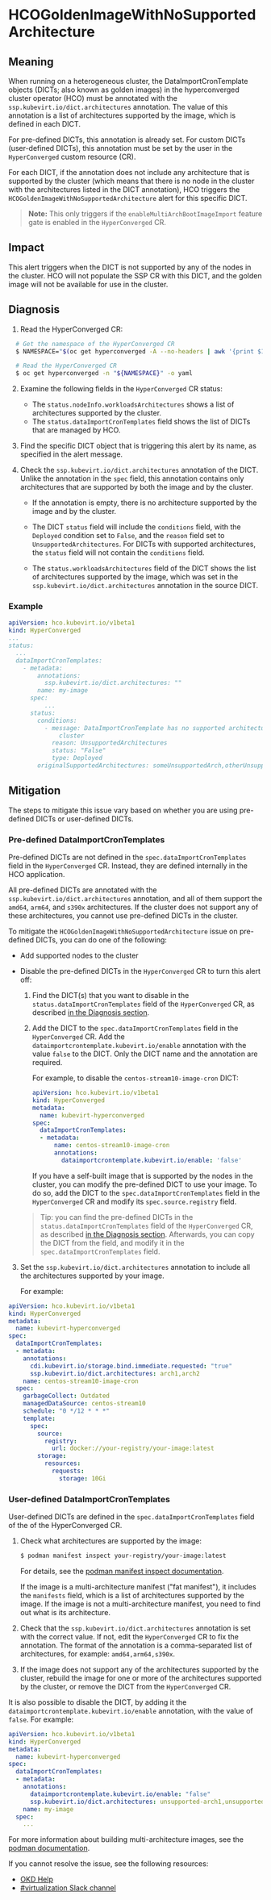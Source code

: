# HCOGoldenImageWithNoSupportedArchitecture

## Meaning

When running on a heterogeneous cluster, the DataImportCronTemplate objects
(DICTs; also known as golden images) in the hyperconverged cluster operator
(HCO) must be annotated with the `ssp.kubevirt.io/dict.architectures`
annotation. The value of this annotation is a list of architectures
supported by the image, which is defined in each DICT.

For pre-defined DICTs, this annotation is already set. For custom DICTs
(user-defined DICTs), this annotation must be set by the user in the
`HyperConverged` custom resource (CR).

For each DICT, if the annotation does not include any architecture that is
supported by the cluster (which means that there is no node in the cluster with
the architectures listed in the DICT annotation), HCO triggers the
`HCOGoldenImageWithNoSupportedArchitecture` alert for this specific DICT.

> **Note:** This only triggers if the `enableMultiArchBootImageImport`
> feature gate is enabled in the `HyperConverged` CR.

## Impact

This alert triggers when the DICT is not supported by any of the nodes in the
cluster. HCO will not populate the SSP CR with this DICT, and the golden image
will not be available for use in the cluster.

## Diagnosis

1. Read the HyperConverged CR:

```bash
  # Get the namespace of the HyperConverged CR
  $ NAMESPACE="$(oc get hyperconverged -A --no-headers | awk '{print $1}')"

  # Read the HyperConverged CR
  $ oc get hyperconverged -n "${NAMESPACE}" -o yaml
```

2. Examine the following fields in the `HyperConverged` CR status:

   - The `status.nodeInfo.workloadsArchitectures` shows a list of architectures
supported by the cluster.
   - The `status.dataImportCronTemplates` field shows the list of DICTs that are
managed by HCO.

3. Find the specific DICT object that is triggering this alert by its name, as
specified in the alert message.

4. Check the `ssp.kubevirt.io/dict.architectures` annotation of the DICT. Unlike
the annotation in the `spec` field, this annotation contains only architectures
that are supported by both the image and by the cluster.

   - If the annotation is empty, there is no architecture supported by the image
and by the cluster.

   - The DICT `status` field will include the `conditions` field, with the
`Deployed` condition set to `False`, and the `reason` field set to
`UnsupportedArchitectures`. For DICTs with supported architectures, the `status`
field will not contain the `conditions` field.

   - The `status.workloadsArchitectures` field of the DICT shows the list of
architectures supported by the image, which was set in the
`ssp.kubevirt.io/dict.architectures` annotation in the source DICT.

### Example

```yaml
apiVersion: hco.kubevirt.io/v1beta1
kind: HyperConverged
...
status:
  ...
  dataImportCronTemplates:
    - metadata:
        annotations:
          ssp.kubevirt.io/dict.architectures: ""
        name: my-image
      spec:
          ...
      status:
        conditions:
          - message: DataImportCronTemplate has no supported architectures for the current
              cluster
            reason: UnsupportedArchitectures
            status: "False"
            type: Deployed
        originalSupportedArchitectures: someUnsupportedArch,otherUnsupportedArch
```

## Mitigation

The steps to mitigate this issue vary based on whether you are using pre-defined
DICTs or user-defined DICTs.

### Pre-defined DataImportCronTemplates

Pre-defined DICTs are not defined in the `spec.dataImportCronTemplates`
field in the `HyperConverged` CR. Instead, they are defined internally in the
HCO application.

All pre-defined DICTs are annotated with the `ssp.kubevirt.io/dict.architectures`
annotation, and all of them support the `amd64`, `arm64`, and `s390x`
architectures. If the cluster does not support any of these architectures,
you cannot use pre-defined DICTs in the cluster.

To mitigate the `HCOGoldenImageWithNoSupportedArchitecture` issue on pre-defined
DICTs, you can do one of the following:

- Add supported nodes to the cluster

- Disable the pre-defined DICTs in the `HyperConverged` CR to turn this alert
off:

  1. Find the DICT(s) that you want to disable in the
  `status.dataImportCronTemplates` field of the `HyperConverged` CR, as
  described [in the Diagnosis section](#diagnosis).

  2. Add the DICT to the `spec.dataImportCronTemplates` field in the
  `HyperConverged` CR. Add the `dataimportcrontemplate.kubevirt.io/enable`
  annotation with the value `false` to the DICT. Only the DICT name and the
  annotation are required.

       For example, to disable the `centos-stream10-image-cron` DICT:
       ```yaml
       apiVersion: hco.kubevirt.io/v1beta1
       kind: HyperConverged
       metadata:
         name: kubevirt-hyperconverged
       spec:
         dataImportCronTemplates:
         - metadata:
             name: centos-stream10-image-cron
             annotations:
               dataimportcrontemplate.kubevirt.io/enable: 'false'
        ```

     If you have a self-built image that is supported by the nodes in the cluster,
you can modify the pre-defined DICT to use your image. To do so, add the DICT to
the `spec.dataImportCronTemplates` field in the `HyperConverged` CR and modify
its `spec.source.registry` field.

  > Tip: you can find the pre-defined DICTs in the
  > `status.dataImportCronTemplates` field of the `HyperConverged` CR, as
  > described [in the Diagnosis section](#diagnosis). Afterwards, you can copy
  > the DICT from the field, and modify it in the `spec.dataImportCronTemplates`
  > field.

3. Set the `ssp.kubevirt.io/dict.architectures` annotation to include all the
architectures supported by your image.

   For example:
  ```yaml
  apiVersion: hco.kubevirt.io/v1beta1
  kind: HyperConverged
  metadata:
    name: kubevirt-hyperconverged
  spec:
    dataImportCronTemplates:
    - metadata:
      annotations:
        cdi.kubevirt.io/storage.bind.immediate.requested: "true"
        ssp.kubevirt.io/dict.architectures: arch1,arch2
      name: centos-stream10-image-cron
    spec:
      garbageCollect: Outdated
      managedDataSource: centos-stream10
      schedule: "0 */12 * * *"
      template:
        spec:
          source:
            registry:
              url: docker://your-registry/your-image:latest
          storage:
            resources:
              requests:
                storage: 10Gi
  ```

### User-defined DataImportCronTemplates

User-defined DICTs are defined in the `spec.dataImportCronTemplates` field of
the of the HyperConverged CR.

1. Check what architectures are supported by the image:

   ```bash
   $ podman manifest inspect your-registry/your-image:latest
   ```

   For details, see the [podman manifest inspect documentation](https://docs.podman.io/en/latest/markdown/podman-manifest-inspect.1.html).

   If the image is a multi-architecture manifest ("fat manifest"), it includes the
`manifests` field, which is a list of architectures supported by the image. If
the image is not a multi-architecture manifest, you need to find out what is its
architecture.

2. Check that the `ssp.kubevirt.io/dict.architectures` annotation is set with
the correct value. If not, edit the `HyperConverged` CR to fix the annotation.
The format of the annotation is a comma-separated list of architectures, for
example: `amd64,arm64,s390x`.

3. If the image does not support any of the architectures supported by the
cluster, rebuild the image for one or more of the architectures supported by the
cluster, or remove the DICT from the `HyperConverged` CR.

It is also possible to disable the DICT, by adding it
the `dataimportcrontemplate.kubevirt.io/enable` annotation, with the value
of `false`. For example:

  ```yaml
  apiVersion: hco.kubevirt.io/v1beta1
  kind: HyperConverged
  metadata:
    name: kubevirt-hyperconverged
  spec:
    dataImportCronTemplates:
    - metadata:
      annotations:
        dataimportcrontemplate.kubevirt.io/enable: "false"
        ssp.kubevirt.io/dict.architectures: unsupported-arch1,unsupported-arch2
      name: my-image
    spec:
      ...
  ```

For more information about building multi-architecture images, see the
[podman documentation](https://docs.podman.io/en/latest/markdown/podman-manifest-create.1.html).

<!--DS: If you cannot resolve the issue, log in to the
link:https://access.redhat.com[Customer Portal] and open a support case,
attaching the artifacts gathered during the diagnosis procedure.-->
<!--USstart-->
If you cannot resolve the issue, see the following resources:

- [OKD Help](https://okd.io/docs/community/help/)
- [#virtualization Slack channel](https://kubernetes.slack.com/channels/virtualization)

<!--USend-->
